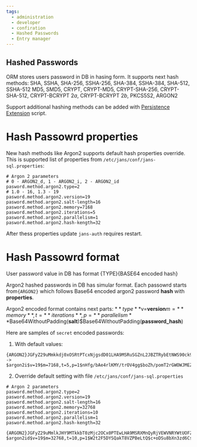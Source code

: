 ```yaml
---
tags:
  - administration
  - developer
  - confiration
  - Hashed Passwords
  - Entry manager
---
```


## Hashed Passwords

ORM stores users password in DB in hasing form. It supports next hash methods:  SHA, SSHA, SHA-256, SSHA-256, SHA-384, SSHA-384, SHA-512, SSHA-512 MD5, SMD5, CRYPT, CRYPT-MD5, CRYPT-SHA-256, CRYPT-SHA-512, CRYPT-BCRYPT $2a$, CRYPT-BCRYPT $2b$, PKCS5S2, ARGON2

Support additional hashing methods can be added with [Persistence Extension](../../script-catalog/persistence_extension/persistence/#persistence-script) script.

# Hash Passowrd properties

New hash methods like Argon2 supports default hash properties override. This is supported list of properties from `/etc/jans/conf/jans-sql.properties`:

```
# Argon 2 parameters
# 0 - ARGON2_d, 1 - ARGON2_i, 2 - ARGON2_id
pasword.method.argon2.type=2
# 1.0 - 16, 1.3 - 19
pasword.method.argon2.version=19
pasword.method.argon2.salt-length=16
pasword.method.argon2.memory=7168
pasword.method.argon2.iterations=5
pasword.method.argon2.parallelism=1
pasword.method.argon2.hash-kength=32
```

After thess properties update `jans-auth` requires restart.

# Hash Passowrd format

User password value in DB has format {TYPE}{BASE64 encoded hash}

Argon2 hashed passwords in DB has simular format. Each passowrd starts from`{ARGON2}` which follows Base64 encoded argon2 password **hash** with **properties**.

Argon2 encoded format contains next parts:
$**type**$v=**version**$m=**memory**,t=**iterations**,p=**parallelism**$Base64WithoutPadding(**salt**)$Base64WithoutPadding(**password_hash**)

Here are samples of `secret` encoded passwords:

1. With default values:
```
{ARGON2}JGFyZ29uMmkkdj0xOSRtPTcxNjgsdD01LHA9MSRuSGZnL2JBZTRybEtNWS90ck9WNGdnJGJvWmgvcG9tVDJyR1dPV0pNRVp4KzlGa0dJWTVVbjhwTVk0Syt6L28rME0=
->
$argon2i$v=19$m=7168,t=5,p=1$nHfg/bAe4rlKMY/trOV4gg$boZh/pomT2rGWOWJMEZx+9FkGIY5Un8pMY4K+z/o+0M
```

2.  Override default setting with file `/etc/jans/conf/jans-sql.properties`
```
# Argon 2 parameters
pasword.method.argon2.type=2
pasword.method.argon2.version=19
pasword.method.argon2.salt-length=16
pasword.method.argon2.memory=32768
pasword.method.argon2.iterations=10
pasword.method.argon2.parallelism=1
pasword.method.argon2.hash-kength=32
```

```
{ARGON2}JGFyZ29uMmlkJHY9MTkkbT0zMjc2OCx0PTEwLHA9MSRXMnQyRjVEWVNRYWtUOFZaUEJlTHRRJGMrb0RTdThiWG4zemQ2Q3NyM2RnN2huY3RqemEyUXFVMnladlZyL2w3YlU=
$argon2id$v=19$m=32768,t=10,p=1$W2t2F5DYSQakT8VZPBeLtQ$c+oDSu8bXn3zd6Csr3dg7hnctjza2QqU2yZvVr/l7bU
```
